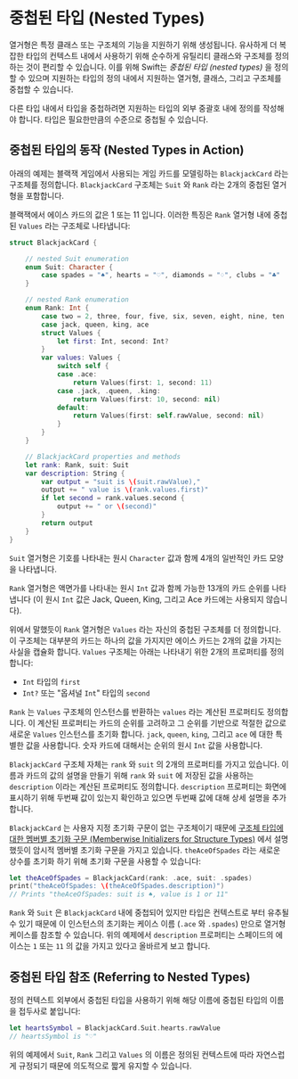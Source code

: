# 중첩된 타입 \(Nested Types\)

<!--
Enumerations are often created to support a specific class or structure’s functionality. Similarly, it can be convenient to define utility classes and structures purely for use within the context of a more complex type. To accomplish this, Swift enables you to define nested types, whereby you nest supporting enumerations, classes, and structures within the definition of the type they support.

To nest a type within another type, write its definition within the outer braces of the type it supports. Types can be nested to as many levels as are required.
-->

열거형은 특정 클래스 또는 구조체의 기능을 지원하기 위해 생성됩니다. 유사하게 더 복잡한 타입의 컨텍스트 내에서 사용하기 위해 순수하게 유틸리티 클래스와 구조체를 정의하는 것이 편리할 수 있습니다. 이를 위해 Swift는 _중첩된 타입 \(nested types\)_ 을 정의할 수 있으며 지원하는 타입의 정의 내에서 지원하는 열거형, 클래스, 그리고 구조체를 중첩할 수 있습니다.

다른 타입 내에서 타입을 중첩하려면 지원하는 타입의 외부 중괄호 내에 정의를 작성해야 합니다. 타입은 필요한만큼의 수준으로 중첩될 수 있습니다.

## 중첩된 타입의 동작 \(Nested Types in Action\)

<!--
The example below defines a structure called BlackjackCard, which models a playing card as used in the game of Blackjack. The BlackjackCard structure contains two nested enumeration types called Suit and Rank.

In Blackjack, the Ace cards have a value of either one or eleven. This feature is represented by a structure called Values, which is nested within the Rank enumeration:
-->

아래의 예제는 블랙잭 게임에서 사용되는 게임 카드를 모델링하는 `BlackjackCard` 라는 구조체를 정의합니다. `BlackjackCard` 구조체는 `Suit` 와 `Rank` 라는 2개의 중첩된 열거형을 포함합니다.

블랙잭에서 에이스 카드의 값은 1 또는 11 입니다. 이러한 특징은 `Rank` 열거형 내에 중첩된 `Values` 라는 구조체로 나타냅니다:

```swift
struct BlackjackCard {

    // nested Suit enumeration
    enum Suit: Character {
        case spades = "♠", hearts = "♡", diamonds = "♢", clubs = "♣"
    }

    // nested Rank enumeration
    enum Rank: Int {
        case two = 2, three, four, five, six, seven, eight, nine, ten
        case jack, queen, king, ace
        struct Values {
            let first: Int, second: Int?
        }
        var values: Values {
            switch self {
            case .ace:
                return Values(first: 1, second: 11)
            case .jack, .queen, .king:
                return Values(first: 10, second: nil)
            default:
                return Values(first: self.rawValue, second: nil)
            }
        }
    }

    // BlackjackCard properties and methods
    let rank: Rank, suit: Suit
    var description: String {
        var output = "suit is \(suit.rawValue),"
        output += " value is \(rank.values.first)"
        if let second = rank.values.second {
            output += " or \(second)"
        }
        return output
    }
}
```

<!--
The Suit enumeration describes the four common playing card suits, together with a raw Character value to represent their symbol.

The Rank enumeration describes the thirteen possible playing card ranks, together with a raw Int value to represent their face value. (This raw Int value isn’t used for the Jack, Queen, King, and Ace cards.)

As mentioned above, the Rank enumeration defines a further nested structure of its own, called Values. This structure encapsulates the fact that most cards have one value, but the Ace card has two values. The Values structure defines two properties to represent this:

* first, of type Int
* second, of type Int?, or “optional Int”

Rank also defines a computed property, values, which returns an instance of the Values structure. This computed property considers the rank of the card and initializes a new Values instance with appropriate values based on its rank. It uses special values for jack, queen, king, and ace. For the numeric cards, it uses the rank’s raw Int value.

The BlackjackCard structure itself has two properties—rank and suit. It also defines a computed property called description, which uses the values stored in rank and suit to build a description of the name and value of the card. The description property uses optional binding to check whether there’s a second value to display, and if so, inserts additional description detail for that second value.

Because BlackjackCard is a structure with no custom initializers, it has an implicit memberwise initializer, as described in Memberwise Initializers for Structure Types. You can use this initializer to initialize a new constant called theAceOfSpades:
-->

`Suit` 열거형은 기호를 나타내는 원시 `Character` 값과 함께 4개의 일반적인 카드 모양을 나타냅니다.

`Rank` 열거형은 액면가를 나타내는 원시 `Int` 값과 함께 가능한 13개의 카드 순위를 나타냅니다 \(이 원시 `Int` 값은 Jack, Queen, King, 그리고 Ace 카드에는 사용되지 않습니다\).

위에서 말했듯이 `Rank` 열거형은 `Values` 라는 자신의 중첩된 구조체를 더 정의합니다. 이 구조체는 대부분의 카드는 하나의 값을 가지지만 에이스 카드는 2개의 값을 가지는 사실을 캡슐화 합니다. `Values` 구조체는 아래는 나타내기 위한 2개의 프로퍼티를 정의합니다:

* `Int` 타입의 `first`
* `Int?` 또는 "옵셔널 `Int`" 타입의 `second`

`Rank` 는 `Values` 구조체의 인스턴스를 반환하는 `values` 라는 계산된 프로퍼티도 정의합니다. 이 계산된 프로퍼티는 카드의 순위를 고려하고 그 순위를 기반으로 적절한 값으로 새로운 `Values` 인스턴스를 초기화 합니다. `jack`, `queen`, `king`, 그리고 `ace` 에 대한 특별한 값을 사용합니다. 숫자 카드에 대해서는 순위의 원시 `Int` 값을 사용합니다.

`BlackjackCard` 구조체 자체는 `rank` 와 `suit` 의 2개의 프로퍼티를 가지고 있습니다. 이름과 카드의 값의 설명을 만들기 위해 `rank` 와 `suit` 에 저장된 값을 사용하는 `description` 이라는 계산된 프로퍼티도 정의합니다. `description` 프로퍼티는 화면에 표시하기 위해 두번째 값이 있는지 확인하고 있으면 두번째 값에 대해 상세 설명을 추가합니다.

`BlackjackCard` 는 사용자 지정 초기화 구문이 없는 구조체이기 때문에 [구조체 타입에 대한 멤버별 초기화 구문 \(Memberwise Initializers for Structure Types\)](initialization.md#memberwise-initializers-for-structure-types) 에서 설명 했듯이 암시적 멤버별 초기화 구문을 가지고 있습니다. `theAceOfSpades` 라는 새로운 상수를 초기화 하기 위해 초기화 구문을 사용할 수 있습니다:

```swift
let theAceOfSpades = BlackjackCard(rank: .ace, suit: .spades)
print("theAceOfSpades: \(theAceOfSpades.description)")
// Prints "theAceOfSpades: suit is ♠, value is 1 or 11"
```

<!--
Even though Rank and Suit are nested within BlackjackCard, their type can be inferred from context, and so the initialization of this instance is able to refer to the enumeration cases by their case names (.ace and .spades) alone. In the example above, the description property correctly reports that the Ace of Spades has a value of 1 or 11.
-->

`Rank` 와 `Suit` 은 `BlackjackCard` 내에 중첩되어 있지만 타입은 컨텍스트로 부터 유추될 수 있기 때문에 이 인스턴스의 초기화는 케이스 이름 \(`.ace` 와 `.spades`\) 만으로 열거형 케이스를 참조할 수 있습니다. 위의 예제에서 `description` 프로퍼티는 스페이드의 에이스는 `1` 또는 `11` 의 값을 가지고 있다고 올바르게 보고 합니다.

## 중첩된 타입 참조 \(Referring to Nested Types\)

<!--
To use a nested type outside of its definition context, prefix its name with the name of the type it’s nested within:
-->

정의 컨텍스트 외부에서 중첩된 타입을 사용하기 위해 해당 이름에 중첩된 타입의 이름을 접두사로 붙입니다:

```swift
let heartsSymbol = BlackjackCard.Suit.hearts.rawValue
// heartsSymbol is "♡"
```

<!--
For the example above, this enables the names of Suit, Rank, and Values to be kept deliberately short, because their names are naturally qualified by the context in which they’re defined.
-->

위의 예제에서 `Suit`, `Rank` 그리고 `Values` 의 이름은 정의된 컨텍스트에 따라 자연스럽게 규정되기 때문에 의도적으로 짧게 유지할 수 있습니다.

